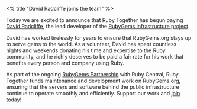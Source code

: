 <% title "David Radcliffe joins the team" %>

Today we are excited to announce that Ruby Together has begun paying [David Radcliffe](https://dwradcliffe.com), the lead developer of the [RubyGems infrastructure project](https://github.com/rubygems/rubygems-infra).

David has worked tirelessly for years to ensure that RubyGems.org stays up to serve gems to the world. As a volunteer, David has spent countless nights and weekends donating his time and expertise to the Ruby community, and he richly deserves to be paid a fair rate for his work that benefits every person and company using Ruby.

As part of the ongoing [RubyGems Partnership](<%= rubygems_path %>) with Ruby Central, Ruby Together funds maintenance and development work on RubyGems.org, ensuring that the servers and software behind the public infrastructure continue to operate smoothly and efficiently. Support our work and [join today](<%= root_path(anchor: "join") %>)!
